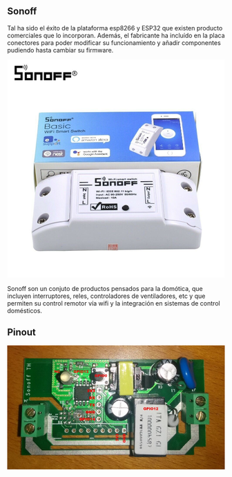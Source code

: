 ## Sonoff

Tal ha sido el éxito de la plataforma esp8266 y ESP32 que existen producto comerciales que lo incorporan. Además, el fabricante ha incluído en la placa conectores para poder modificar su funcionamiento y añadir componentes pudiendo hasta cambiar su firmware.

![](./images/sonoff.jpg)

Sonoff son un conjuto de productos pensados para la domótica, que incluyen interruptores, reles, controladores de ventiladores, etc y que permiten su control remotor vía wifi y la integración en sistemas de control domésticos.

## Pinout

![](./images/sonoff_basic_pinout.jpg)

